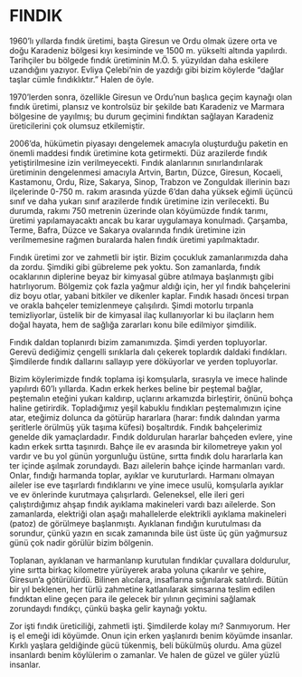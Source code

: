# FINDIK

1960’lı yıllarda fındık üretimi, başta Giresun ve Ordu olmak üzere orta ve doğu Karadeniz bölgesi kıyı kesiminde ve 1500 m. yükselti altında yapılırdı. Tarihçiler bu bölgede fındık üretiminin M.Ö. 5. yüzyıldan daha eskilere uzandığını yazıyor. Evliya Çelebi’nin de yazdığı gibi bizim köylerde “dağlar taşlar cümle fındıklıktır.” Halen de öyle.

1970’lerden sonra, özellikle Giresun ve Ordu’nun başlıca geçim kaynağı olan fındık üretimi, plansız ve kontrolsüz bir şekilde batı Karadeniz ve Marmara bölgesine de yayılmış; bu durum geçimini fındıktan sağlayan Karadeniz üreticilerini çok olumsuz etkilemiştir.

2006’da, hükümetin piyasayı dengelemek amacıyla oluşturduğu paketin en önemli maddesi fındık üretimine kota getirmekti. Düz arazilerde fındık yetiştirilmesine izin verilmeyecekti. Fındık alanlarının sınırlandırılarak üretiminin dengelenmesi amacıyla Artvin, Bartın, Düzce, Giresun, Kocaeli, Kastamonu, Ordu, Rize, Sakarya, Sinop, Trabzon ve Zonguldak illerinin bazı ilçelerinde 0-750 m. rakım arasında yüzde 6’dan daha yüksek eğimli üçüncü sınıf ve daha yukarı sınıf arazilerde fındık üretimine izin verilecekti. Bu durumda, rakımı 750 metrenin üzerinde olan köyümüzde fındık tarımı, üretimi yapılamayacaktı ancak bu karar uygulamaya konulmadı. Çarşamba, Terme, Bafra, Düzce ve Sakarya ovalarında fındık üretimine izin verilmemesine rağmen buralarda halen fındık üretimi yapılmaktadır.

Fındık üretimi zor ve zahmetli bir iştir. Bizim çocukluk zamanlarımızda daha da zordu. Şimdiki gibi gübreleme pek yoktu. Son zamanlarda, fındık ocaklarının diplerine beyaz bir kimyasal gübre atılmaya başlanmıştı gibi hatırlıyorum. Bölgemiz çok fazla yağmur aldığı için, her yıl fındık bahçelerini diz boyu otlar, yabani bitkiler ve dikenler kaplar. Fındık hasadı öncesi tırpan ve orakla bahçeler temizlenmeye çalışılırdı. Şimdi motorlu tırpanla temizliyorlar, üstelik bir de kimyasal ilaç kullanıyorlar ki bu ilaçların hem doğal hayata, hem de sağlığa zararları konu bile edilmiyor şimdilik.

Fındık daldan toplanırdı bizim zamanımızda. Şimdi yerden topluyorlar. Gerevü dediğimiz çengelli sırıklarla dalı çekerek toplardık daldaki fındıkları. Şimdilerde fındık dallarını sallayıp yere döküyorlar ve yerden topluyorlar.

Bizim köylerimizde fındık toplama işi komşularla, sırasıyla ve imece halinde yapılırdı 60’lı yıllarda. Kadın erkek herkes beline bir peştemal bağlar, peştemalın eteğini yukarı kaldırıp, uçlarını arkamızda birleştirir, önünü bohça haline getirirdik. Topladığımız yeşil kabuklu fındıkları peştemalımızın içine atar, eteğimiz dolunca da götürüp hararlara (harar: fındık dalından yarma şeritlerle örülmüş yük taşıma küfesi) boşaltırdık. Fındık bahçelerimiz genelde dik yamaçlardadır. Fındık doldurulan hararlar bahçeden evlere, yine kadın erkek sırtta taşınırdı. Bahçe ile ev arasında bir kilometreye yakın yol vardır ve bu yol günün yorgunluğu üstüne, sırtta fındık dolu hararlarla kan ter içinde aşılmak zorundaydı. Bazı ailelerin bahçe içinde harmanları vardı. Onlar, fındığı harmanda toplar, ayıklar ve kuruturlardı. Harmanı olmayan aileler ise eve taşırlardı fındıklarını ve yine imece usulü, komşularla ayıklar ve ev önlerinde kurutmaya çalışırlardı. Geleneksel, elle ileri geri çalıştırdığımız ahşap fındık ayıklama makineleri vardı bazı ailelerde. Son zamanlarda, elektriği olan aşağı mahallelerde elektrikli ayıklama makineleri (patoz) de görülmeye başlanmıştı. Ayıklanan fındığın kurutulması da sorundur, çünkü yazın en sıcak zamanında bile üst üste üç gün yağmursuz günü çok nadir görülür bizim bölgenin.

Toplanan, ayıklanan ve harmanlanıp kurutulan fındıklar çuvallara doldurulur, yine sırtta birkaç kilometre yürüyerek araba yoluna çıkarılır ve şehire, Giresun’a götürülürdü. Bilinen alıcılara, insaflarına sığınılarak satılırdı. Bütün bir yıl beklenen, her türlü zahmetine katlanılarak simsarına teslim edilen fındıktan eline geçen para ile gelecek bir yılının geçimini sağlamak zorundaydı fındıkçı, çünkü başka gelir kaynağı yoktu.

Zor işti fındık üreticiliği, zahmetli işti. Şimdilerde kolay mı? Sanmıyorum. Her iş el emeği idi köyümde. Onun için erken yaşlanırdı benim köyümde insanlar. Kırklı yaşlara geldiğinde gücü tükenmiş, beli bükülmüş olurdu. Ama güzel insanlardı benim köylülerim o zamanlar. Ve halen de güzel ve güler yüzlü insanlar.
